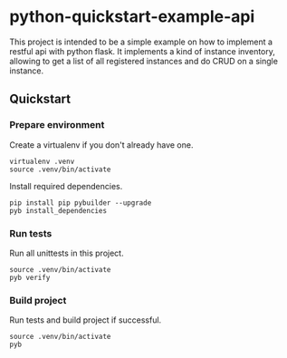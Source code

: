 # python-quickstart-example-api

This project is intended to be a simple example on how to implement a restful api with python flask.
It implements a kind of instance inventory, allowing to get a list of all registered instances and do CRUD on a single instance.

## Quickstart

### Prepare environment
Create a virtualenv if you don't already have one.
```
virtualenv .venv
source .venv/bin/activate
```

Install required dependencies.
 ```
pip install pip pybuilder --upgrade
pyb install_dependencies
```

### Run tests
Run all unittests in this project.
```
source .venv/bin/activate
pyb verify
```

### Build project
Run tests and build project if successful.
```
source .venv/bin/activate
pyb
```